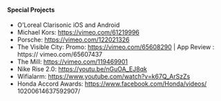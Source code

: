 #### Special Projects
- O’Loreal Clarisonic iOS and Android
- Michael Kors: https://vimeo.com/61219996
- Porsche: https://vimeo.com/122021326
- The Visible City: Promo: https://vimeo.com/65608290 | App Review : https:// vimeo.com/65607437
- The Mill: https://vimeo.com/119469901
- Nike Rise 2.0: https://youtu.be/nGuOA_EJ8qk
- Wifialarm: https://www.youtube.com/watch?v=k67Q_ArSzZs
- Honda Accord Awards: https://www.facebook.com/Honda/videos/ 10200614637592907/

